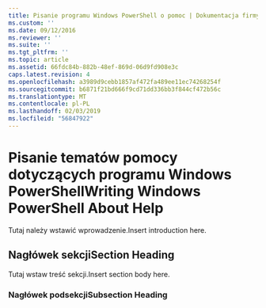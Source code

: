 ```yaml
---
title: Pisanie programu Windows PowerShell o pomoc | Dokumentacja firmy Microsoft
ms.custom: ''
ms.date: 09/12/2016
ms.reviewer: ''
ms.suite: ''
ms.tgt_pltfrm: ''
ms.topic: article
ms.assetid: 66fdc84b-882b-48ef-869d-06d9fd908e3c
caps.latest.revision: 4
ms.openlocfilehash: a3989d9cebb1857af472fa489ee11ec74268254f
ms.sourcegitcommit: b6871f21bd666f9cd71dd336bb3f844cf472b56c
ms.translationtype: MT
ms.contentlocale: pl-PL
ms.lasthandoff: 02/03/2019
ms.locfileid: "56847922"
---
```

# <a name="writing-windows-powershell-about-help"></a><span data-ttu-id="c550f-102">Pisanie tematów pomocy dotyczących programu Windows PowerShell</span><span class="sxs-lookup"><span data-stu-id="c550f-102">Writing Windows PowerShell About Help</span></span>

<span data-ttu-id="c550f-103">Tutaj należy wstawić wprowadzenie.</span><span class="sxs-lookup"><span data-stu-id="c550f-103">Insert introduction here.</span></span>

## <a name="section-heading"></a><span data-ttu-id="c550f-104">Nagłówek sekcji</span><span class="sxs-lookup"><span data-stu-id="c550f-104">Section Heading</span></span>

 <span data-ttu-id="c550f-105">Tutaj wstaw treść sekcji.</span><span class="sxs-lookup"><span data-stu-id="c550f-105">Insert section body here.</span></span>

### <a name="subsection-heading"></a><span data-ttu-id="c550f-106">Nagłówek podsekcji</span><span class="sxs-lookup"><span data-stu-id="c550f-106">Subsection Heading</span></span>
